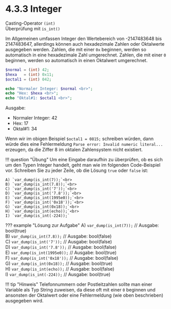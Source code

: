 # 4.3.3 Integer

Casting-Operator `(int)`  
Überprüfung mit `is_int()`

Im Allgemeinen umfassen Integer den Wertebereich von -2147483648 bis 2147483647, allerdings können auch hexadezimale Zahlen oder Oktalwerte ausgegeben werden. Zahlen, die mit einer `0x` beginnen, werden so automatisch in eine hexadezimale Zahl umgerechnet. Zahlen, die mit einer `0` beginnen, werden so automatisch in einen Oktalwert umgerechnet.

```php linenums="1"
$normal = (int) 42;
$hexa   = (int) 0x11;
$octal1 = (int) 042;

echo "Normaler Integer: $normal <br>";
echo "Hex: $hexa <br>";
echo "Oktal#1: $octal1 <br>";
```

Ausgabe:

- Normaler Integer: 42
- Hex: 17
- Oktal#1: 34

Wenn wir im obigen Beispiel `$octal1 = 0815;` schreiben würden, dann würde dies eine Fehlermeldung `Parse error: Invalid numeric literal...` erzeugen, da die Ziffer 8 im oktalen Zahlensystem nicht existiert.

!!! question "Übung"
    Um eine Eingabe daraufhin zu überprüfen, ob es sich um den Typen Integer handelt, geht man wie im folgenden Code-Beispiel vor. Schreiben Sie zu jeder Zeile, ob die Lösung `true` oder `false` ist:

    A) `var_dump(is_int(7));`<br>
    B) `var_dump(is_int(7.8));`<br>
    C) `var_dump(is_int('7'));`<br>
    D) `var_dump(is_int('7.8'));`<br>
    E) `var_dump(is_int(1995e0));`<br>
    F) `var_dump(is_int('0x18'));`<br>
    G) `var_dump(is_int(0x18));`<br>
    H) `var_dump(is_int(echo));`<br>
    I) `var_dump(is_int(-224));`

??? example "Lösung zur Aufgabe"
    A) `var_dump(is_int(7));` // Ausgabe: bool(true)<br>
    B) `var_dump(is_int(7.8));` // Ausgabe: bool(false)<br>
    C) `var_dump(is_int('7'));` // Ausgabe: bool(false)<br>
    D) `var_dump(is_int('7.8'));` // Ausgabe: bool(false)<br>
    E) `var_dump(is_int(1995e0));` // Ausgabe: bool(true)<br>
    F) `var_dump(is_int('0x18'));` // Ausgabe: bool(false)<br>
    G) `var_dump(is_int(0x18));` // Ausgabe: bool(true)<br>
    H) `var_dump(is_int(echo));` // Ausgabe: bool(false)<br>
    I) `var_dump(is_int(-224));` // Ausgabe: bool(true)


!!! tip "Hinweis"
    Telefonnummern oder Postleitzahlen sollte man einer Variable als Typ String zuweisen, da diese oft mit einer `0` beginnen und ansonsten der Oktalwert oder eine Fehlermeldung (wie oben beschrieben) ausgegeben wird.
